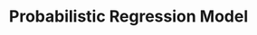 ---
title: "Probabilistic Regression Model"

categories: ['']

tags: ['Probabilistic', 'Regression', 'Model']

arabic: ['نموذج الانحدار الاحتمالي']

publishers: ['معجم مصطلحات التعلم الآلي والتعلم العميق وعلم البيانات']

types: "word"

slug: ""
---